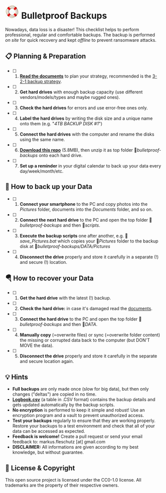![image](docs/folder.jpg) Bulletproof Backups
========================================
Nowadays, data loss is a disaster! This checklist helps to perform professional, regular and comfortable backups. The backup is performed *on site* for quick recovery and kept *offline* to prevent ransomware attacks.

📋 Planning & Preparation
--------------------------
- [ ] 1. **[Read the documents](docs/)** to plan your strategy, recommended is the [3-2-1 backup strategy](docs/3-2-1_Backup_Strategy.md).
- [ ] 2. **Get hard drives** with enough backup capacity (use different vendors/models/types and maybe rugged ones).
- [ ] 3. **Check the hard drives** for errors and use error-free ones only.
- [ ] 4. **Label the hard drives** by writing the disk size and a unique name onto them (e.g. "*4TB BACKUP DISK #1*")
- [ ] 5. **Connect the hard drives** with the computer and rename the disks using the same name.
- [ ] 6. **[Download this repo](https://github.com/fleschutz/bulletproof-backups/archive/refs/tags/v0.2.zip)**  (5.8MB), then unzip it as top folder 📁*bulletproof-backups* onto each hard drive.
- [ ] 7. **Set up a reminder** in your digital calendar to back up your data every day/week/month/etc.

💾 How to back up your Data
----------------------------
- [ ] 1. **Connect your smartphone** to the PC and copy photos into the *Pictures* folder, documents into the *Documents* folder, and so on.
- [ ] 2. **Connect the next hard drive** to the PC and open the top folder 📁*bulletproof-backups* and then 📁*scripts*.
- [ ] 3. **Execute the backup scripts** one after another, e.g. 📄*save_Pictures.bat* which copies your 📁*Pictures* folder to the backup disk at 📁*bulletproof-backups/DATA/Pictures*
- [ ] 4. **Disconnect the drive** properly and store it carefully in a separate (!) and secure (!) location.

🪂 How to recover your Data
---------------------------
- [ ] 1. **Get the hard drive** with the latest (!) backup.
- [ ] 2. **Check the hard drive:** in case it's damaged read the [documents](docs/).
- [ ] 3. **Connect the hard drive** to the PC and open the top folder 📁*bulletproof-backups* and then 📁*DATA*.
- [ ] 4. **Manually copy** (=overwrite files) or sync (=overwrite folder content) the missing or corrupted data back to the computer (but DON'T MOVE the data).
- [ ] 5. **Disconnect the drive** properly and store it carefully in the separate and secure location again.

💡 Hints
--------
* **Full backups** are only made once (slow for big data), but then only changes ("deltas") are copied in no time.
* **[Logbook.csv](DATA/Logbook.csv)** (a table in .CSV format) contains the backup details and gets updated automatically by the backup scripts.
* **No encryption** is performed to keep it simple and robust! Use an encryption program and a vault to prevent unauthorized access.
* **Test your backups** regularly to ensure that they are working properly. Restore your backups to a test environment and check that all of your data can be accessed as expected.
* **Feedback is welcome!** Create a pull request or send your email feedback to: markus.fleschutz [at] gmail.com
* **DISCLAIMER:** All informations are given according to my best knowledge, but without guarantee.

🤝 License & Copyright
-----------------------
This open source project is licensed under the CC0-1.0 license. All trademarks are the property of their respective owners.

